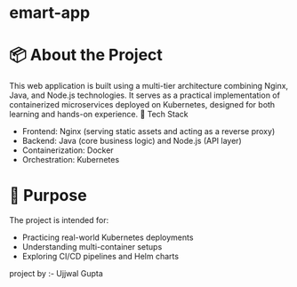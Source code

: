 # emart-app

# 📦 About the Project

This web application is built using a multi-tier architecture combining Nginx, Java, and Node.js technologies. It serves as a practical implementation of containerized microservices deployed on Kubernetes, designed for both learning and hands-on experience.
🔧 Tech Stack
- Frontend: Nginx (serving static assets and acting as a reverse proxy)
- Backend: Java (core business logic) and Node.js (API layer)
- Containerization: Docker
- Orchestration: Kubernetes

# 🚀 Purpose

The project is intended for:
- Practicing real-world Kubernetes deployments
- Understanding multi-container setups
- Exploring CI/CD pipelines and Helm charts



project by :-
   Ujjwal Gupta
